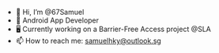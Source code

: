 - 👋 Hi, I’m @67Samuel
- 👀 Android App Developer
- 🖥️ Currently working on a Barrier-Free Access project @SLA
- 📫 How to reach me: samuelhky@outlook.sg

<!---
67Samuel/67Samuel is a ✨ special ✨ repository because its `README.md` (this file) appears on your GitHub profile.
You can click the Preview link to take a look at your changes.
--->
